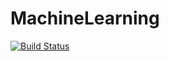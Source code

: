 # MachineLearning

[![Build Status](https://travis-ci.org/zhangjunyang/MachineLearning.svg?branch=master)](https://travis-ci.org/zhangjunyang/MachineLearning)
